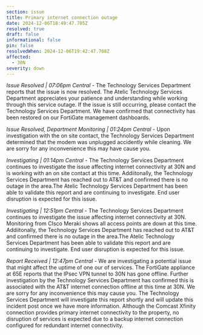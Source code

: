 ```yaml
---
section: issue
title: Primary internet connection outage
date: 2024-12-06T18:49:47.705Z
resolved: true
draft: false
informational: false
pin: false
resolvedWhen: 2024-12-06T19:42:47.708Z
affected:
  - 30N
severity: down
---
```

*Issue Resolved | 07:06pm Central* - The Technology Services Department reports that the issue is now resolved. The Atelic Technology Services Department appreciates your patience and understanding while working through this service outage. If the issue is still occurring, please contact the Technology Services Department. We have confirmed that connectivity has been restored on our FortiGate management dashboards.

*Issue Resolved, Department Monitoring | 01:24pm Central* - Upon investigation with the on site contact, the Technology Services Department determined that the modem was unplugged accidently while cleaning. We are sorry for any inconvenience this may have cause you.

*Investigating | 01:14pm Central* - The Technology Services Department continues to investigate the issue affecting internet connectivity at 30N and is working with an on site contact at this time. Addiitonally, the Technology Services Department has reached out to AT&T and confirmed there is no outage in the area.The Atelic Technology Services Department has been able to validate this report and are continuing to investigate. End user disruption is expected for this issue.

*Investigating | 12:51pm Central* - The Technology Services Department continues to investigate the issue affecting internet connectivity at 30N. Monitoring from CIsco Meraki shows all access points are down at this time. Addiitonally, the Technology Services Department has reached out to AT&T and confirmed there is no outage in the area.The Atelic Technology Services Department has been able to validate this report and are continuing to investigate. End user disruption is expected for this issue.

*Report Received | 12:47pm Central* - We are investigating a potential issue that might affect the uptime of one our of services. The FortiGate appliance at 65E reports that the IPsec VPN tunnel to 30N has gone offline. Further investigation by the Technology Services Department has confirmed this is associated with the AT&T internet connection offline at this time at 30N. We are sorry for any inconvenience this may cause you. The Technology Services Department will investigate this report shortly and will update this incident post once we have more information. Although the Comcast Xfinity connection provides primary internet connectivity to the property, no disruption of services is expected due to a backup internet connection configured for redundant internet connectivity.